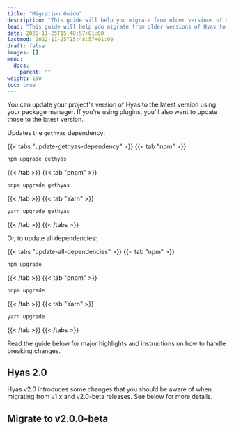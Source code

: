 ```yaml
---
title: "Migration Guide"
description: "This guide will help you migrate from older versions of Hyas to the latest version."
lead: "This guide will help you migrate from older versions of Hyas to the latest version."
date: 2022-11-25T15:48:57+01:00
lastmod: 2022-11-25T15:48:57+01:00
draft: false
images: []
menu:
  docs:
    parent: ""
weight: 150
toc: true
---
```


You can update your project's version of Hyas to the latest version using your package manager. If you're using plugins, you'll also want to update those to the latest version.

Updates the `gethyas` dependency:

{{< tabs "update-gethyas-dependency" >}}
{{< tab "npm" >}}

```bash
npm upgrade gethyas
```

{{< /tab >}}
{{< tab "pnpm" >}}

```bash
pnpm upgrade gethyas
```

{{< /tab >}}
{{< tab "Yarn" >}}

```bash
yarn upgrade gethyas
```

{{< /tab >}}
{{< /tabs >}}

Or, to update all dependencies:

{{< tabs "update-all-dependencies" >}}
{{< tab "npm" >}}

```bash
npm upgrade
```

{{< /tab >}}
{{< tab "pnpm" >}}

```bash
pnpm upgrade
```

{{< /tab >}}
{{< tab "Yarn" >}}

```bash
yarn upgrade
```

{{< /tab >}}
{{< /tabs >}}

Read the guide below for major highlights and instructions on how to handle breaking changes.

## Hyas 2.0

Hyas v2.0 introduces some changes that you should be aware of when migrating from v1.x and v2.0-beta releases. See below for more details.

## Migrate to v2.0.0-beta
